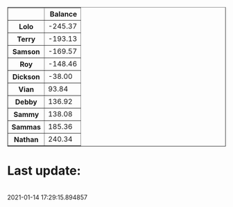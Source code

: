 <table border="1" class="dataframe">
  <thead>
    <tr style="text-align: right;">
      <th></th>
      <th>Balance</th>
    </tr>
  </thead>
  <tbody>
    <tr>
      <th>Lolo</th>
      <td>-245.37</td>
    </tr>
    <tr>
      <th>Terry</th>
      <td>-193.13</td>
    </tr>
    <tr>
      <th>Samson</th>
      <td>-169.57</td>
    </tr>
    <tr>
      <th>Roy</th>
      <td>-148.46</td>
    </tr>
    <tr>
      <th>Dickson</th>
      <td>-38.00</td>
    </tr>
    <tr>
      <th>Vian</th>
      <td>93.84</td>
    </tr>
    <tr>
      <th>Debby</th>
      <td>136.92</td>
    </tr>
    <tr>
      <th>Sammy</th>
      <td>138.08</td>
    </tr>
    <tr>
      <th>Sammas</th>
      <td>185.36</td>
    </tr>
    <tr>
      <th>Nathan</th>
      <td>240.34</td>
    </tr>
  </tbody>
</table><H1>Last update:</h1><br>2021-01-14 17:29:15.894857